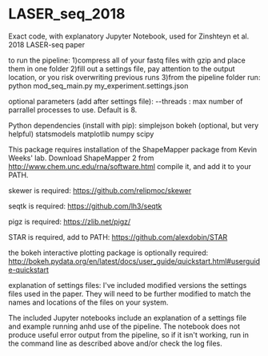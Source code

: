 # LASER_seq_2018
Exact code, with explanatory Jupyter Notebook, used for Zinshteyn et al. 2018 LASER-seq paper

to run the pipeline:
1)compress all of your fastq files with gzip and place them in one folder
2)fill out a settings file, pay attention to the output location, or you risk overwriting previous runs
3)from the pipeline folder run:
    python mod_seq_main.py my_experiment.settings.json

optional parameters (add after settings file):
    --threads : max number of parrallel processes to use. Default is 8.

Python dependencies (install with pip):
    simplejson
    bokeh (optional, but very helpful)
    statsmodels
    matplotlib
    numpy
    scipy

This package requires installation of the ShapeMapper package from Kevin Weeks' lab.
Download ShapeMapper 2 from http://www.chem.unc.edu/rna/software.html compile it, and add it to your PATH.

skewer is required: https://github.com/relipmoc/skewer

seqtk is required: https://github.com/lh3/seqtk

pigz is required: https://zlib.net/pigz/

STAR is required, add to PATH: https://github.com/alexdobin/STAR

the bokeh interactive plotting package is optionally required:
http://bokeh.pydata.org/en/latest/docs/user_guide/quickstart.html#userguide-quickstart


explanation of settings files:
I've included modified versions the settings files used in the paper. They will need to be further modified to match the names and locations of the files on your system.

The included Jupyter notebooks include an explanation of a settings file and example running anhd use of the pipeline. The notebook does not produce useful error output from the pipeline, so if it isn't working, run in the command line as described above and/or check the log files.